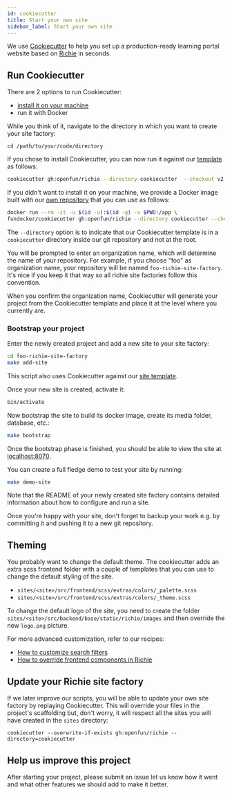 ```yaml
---
id: cookiecutter
title: Start your own site
sidebar_label: Start your own site
---
```


We use [Cookiecutter](https://github.com/audreyr/cookiecutter) to help you
set up a production-ready learning portal website based on
[Richie](https://github.com/openfun/richie) in seconds.

## Run Cookiecutter

There are 2 options to run Cookiecutter:
- [install it on your machine][1]
- run it with Docker

While you think of it, navigate to the directory in which you want to create
your site factory:

```
cd /path/to/your/code/directory
```

If you chose to install Cookiecutter, you can now run it against our
[template][2] as follows:

```bash
cookiecutter gh:openfun/richie --directory cookiecutter  --checkout v2.34.0
```

If you didn't want to install it on your machine, we provide a Docker image
built with our [own repository][4] that you can use as follows:

```bash
docker run --rm -it -u $(id -u):$(id -g) -v $PWD:/app \
fundocker/cookiecutter gh:openfun/richie --directory cookiecutter --checkout v2.34.0
```

The `--directory` option is to indicate that our Cookiecutter template is in
a `cookiecutter` directory inside our git repository and not at the root.

You will be prompted to enter an organization name, which will determine the
name of your repository. For example, if you choose "foo" as organization
name, your repository will be named `foo-richie-site-factory`. It's
nice if you keep it that way so all richie site factories follow this
convention.

When you confirm the organization name, Cookiecutter will generate your
project from the Cookiecutter template and place it at the level where you
currently are.

### Bootstrap your project

Enter the newly created project and add a new site to your site factory:

```bash
cd foo-richie-site-factory
make add-site
```

This script also uses Cookiecutter against our [site template][3].

Once your new site is created, activate it:

```bash
bin/activate
```

Now bootstrap the site to build its docker image, create its media folder,
database, etc.:

```bash
make bootstrap
```

Once the bootstrap phase is finished, you should be able to view the site at
[localhost:8070](http://localhost:8070).

You can create a full fledge demo to test your site by running:

```bash
make demo-site
```

Note that the README of your newly created site factory contains detailed
information about how to configure and run a site.

Once you're happy with your site, don't forget to backup your work e.g. by
committing it and pushing it to a new git repository.

## Theming

You probably want to change the default theme. The cookiecutter adds an extra scss frontend folder with a couple of templates that you can use to change the default styling of the site.
* `sites/<site>/src/frontend/scss/extras/colors/_palette.scss`
* `sites/<site>/src/frontend/scss/extras/colors/_theme.scss`

To change the default logo of the site, you need to create the folder `sites/<site>/src/backend/base/static/richie/images` and then override the new `logo.png` picture.

For more advanced customization, refer to our recipes:

* [How to customize search filters](filters-customization.md)
* [How to override frontend components in Richie](frontend-overrides.md)

## Update your Richie site factory

If we later improve our scripts, you will be able to update your own site
factory by replaying Cookiecutter. This will override your files in the
project's scaffolding but, don't worry, it will respect all the sites you
will have created in the `sites` directory:

```
cookiecutter --overwrite-if-exists gh:openfun/richie --directory=cookiecutter
```

## Help us improve this project

After starting your project, please submit an issue let us know how it went and
what other features we should add to make it better.

[1]: https://cookiecutter.readthedocs.io/en/latest/installation.html
[2]: https://github.com/openfun/richie/tree/master/cookiecutter
[3]: https://github.com/openfun/richie/tree/master/cookiecutter/{{cookiecutter.organization}}-richie-site-factory/template
[4]: https://github.com/openfun/dockerfiles
